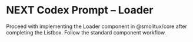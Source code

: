 # NEXT Codex Prompt – Loader

Proceed with implementing the Loader component in @smolitux/core after completing the Listbox. Follow the standard component workflow.
